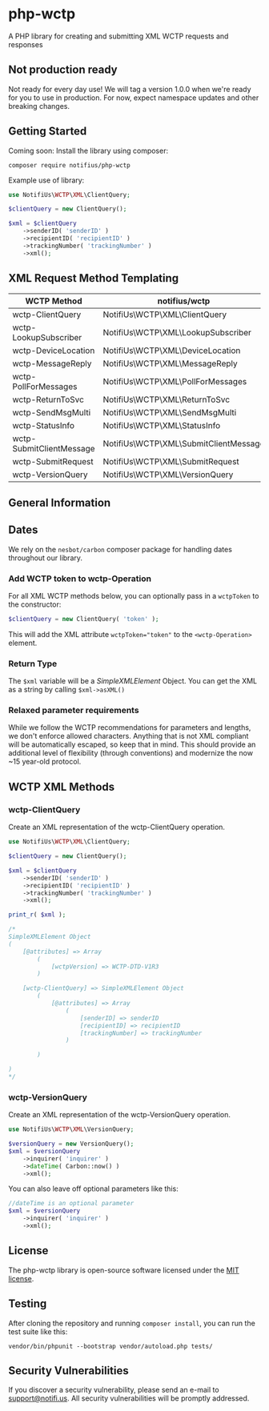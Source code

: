 # php-wctp

A PHP library for creating and submitting XML WCTP requests and responses


## Not production ready

Not ready for every day use! We will tag a version 1.0.0 when we're ready for you to use in production. 
For now, expect namespace updates and other breaking changes. 

## Getting Started

Coming soon: Install the library using composer: 

```console
composer require notifius/php-wctp
```

Example use of library: 

```php
use NotifiUs\WCTP\XML\ClientQuery;

$clientQuery = new ClientQuery();

$xml = $clientQuery
    ->senderID( 'senderID' )
    ->recipientID( 'recipientID' )
    ->trackingNumber( 'trackingNumber' )
    ->xml();
```


## XML Request Method Templating

| WCTP Method  | notifius/wctp   | Status |
|---------| --- | --- | 
|wctp-ClientQuery | NotifiUs\WCTP\XML\ClientQuery | &check; |
|wctp-LookupSubscriber | NotifiUs\WCTP\XML\LookupSubscriber |  &check; |
|wctp-DeviceLocation | NotifiUs\WCTP\XML\DeviceLocation |  &times; |
|wctp-MessageReply |NotifiUs\WCTP\XML\MessageReply |  &times; |
|wctp-PollForMessages |NotifiUs\WCTP\XML\PollForMessages |  &times; |
|wctp-ReturnToSvc |NotifiUs\WCTP\XML\ReturnToSvc |  &check; |
|wctp-SendMsgMulti | NotifiUs\WCTP\XML\SendMsgMulti |  &times; |
|wctp-StatusInfo |NotifiUs\WCTP\XML\StatusInfo |  &times; |
|wctp-SubmitClientMessage | NotifiUs\WCTP\XML\SubmitClientMessage | &times; |
|wctp-SubmitRequest | NotifiUs\WCTP\XML\SubmitRequest | &check; |
|wctp-VersionQuery | NotifiUs\WCTP\XML\VersionQuery | &check; |


## General Information

## Dates

We rely on the `nesbot/carbon` composer package for handling dates throughout our library. 


### Add WCTP token to wctp-Operation

For all XML WCTP methods below, you can optionally pass in a `wctpToken` to the constructor:

```php
$clientQuery = new ClientQuery( 'token' );
```

This will add the XML attribute `wctpToken="token"` to the `<wctp-Operation>` element.


### Return Type
The `$xml` variable will be a *SimpleXMLElement* Object. You can get the XML as a string by calling `$xml->asXML()`

### Relaxed parameter requirements

While we follow the WCTP recommendations for parameters and lengths, we don't enforce allowed characters. 
Anything that is not XML compliant will be automatically escaped, so keep that in mind. 
This should provide an additional level of flexibility (through conventions) and modernize the now ~15 year-old protocol. 


## WCTP XML Methods

### wctp-ClientQuery

Create an XML representation of the wctp-ClientQuery operation. 

```php
use NotifiUs\WCTP\XML\ClientQuery;

$clientQuery = new ClientQuery();

$xml = $clientQuery
    ->senderID( 'senderID' )
    ->recipientID( 'recipientID' )
    ->trackingNumber( 'trackingNumber' )
    ->xml();

print_r( $xml );

/*
SimpleXMLElement Object
(
    [@attributes] => Array
        (
            [wctpVersion] => WCTP-DTD-V1R3
        )

    [wctp-ClientQuery] => SimpleXMLElement Object
        (
            [@attributes] => Array
                (
                    [senderID] => senderID
                    [recipientID] => recipientID
                    [trackingNumber] => trackingNumber
                )

        )

)
*/
```


### wctp-VersionQuery

Create an XML representation of the wctp-VersionQuery operation. 


```php
use NotifiUs\WCTP\XML\VersionQuery;

$versionQuery = new VersionQuery();
$xml = $versionQuery
    ->inquirer( 'inquirer' )
    ->dateTime( Carbon::now() )
    ->xml();
```

You can also leave off optional parameters like this:

```php
//dateTime is an optional parameter
$xml = $versionQuery
    ->inquirer( 'inquirer' )
    ->xml();
```

## License

The php-wctp library is open-source software licensed under the [MIT license](https://opensource.org/licenses/MIT). 

## Testing

After cloning the repository and running `composer install`, you can run the test suite like this:

```console
vendor/bin/phpunit --bootstrap vendor/autoload.php tests/
```

## Security Vulnerabilities

If you discover a security vulnerability, please send an e-mail to [support@notifi.us](mailto:support@notifi.us). All security vulnerabilities will be promptly addressed.


